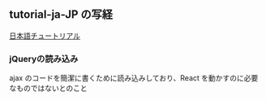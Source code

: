 ## tutorial-ja-JP の写経

[日本語チュートリアル](https://facebook.github.io/react/docs/tutorial-ja-JP.html)

### jQueryの読み込み

ajax のコードを簡潔に書くために読み込みしており、React を動かすのに必要なものではないとのこと

